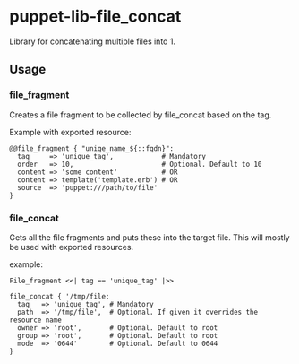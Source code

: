 # puppet-lib-file_concat

Library for concatenating multiple files into 1.

## Usage

### file_fragment

Creates a file fragment to be collected by file_concat based on the tag.

Example with exported resource:

    @@file_fragment { "uniqe_name_${::fqdn}":
      tag     => 'unique_tag',            # Mandatory
      order   => 10,                      # Optional. Default to 10
      content => 'some content'           # OR
      content => template('template.erb') # OR
      source  => 'puppet:///path/to/file'
    }

### file_concat

Gets all the file fragments and puts these into the target file.
This will mostly be used with exported resources.

example:
    
    File_fragment <<| tag == 'unique_tag' |>>

    file_concat { '/tmp/file:
      tag   => 'unique_tag', # Mandatory
      path  => '/tmp/file',  # Optional. If given it overrides the resource name
      owner => 'root',       # Optional. Default to root
      group => 'root',       # Optional. Default to root
      mode  => '0644'        # Optional. Default to 0644
    }
